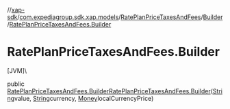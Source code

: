//[xap-sdk](../../../../index.md)/[com.expediagroup.sdk.xap.models](../../index.md)/[RatePlanPriceTaxesAndFees](../index.md)/[Builder](index.md)/[RatePlanPriceTaxesAndFees.Builder](-rate-plan-price-taxes-and-fees.-builder.md)

# RatePlanPriceTaxesAndFees.Builder

[JVM]\

public [RatePlanPriceTaxesAndFees.Builder](index.md)[RatePlanPriceTaxesAndFees.Builder](-rate-plan-price-taxes-and-fees.-builder.md)([String](https://docs.oracle.com/javase/8/docs/api/java/lang/String.html)value, [String](https://docs.oracle.com/javase/8/docs/api/java/lang/String.html)currency, [Money](../../-money/index.md)localCurrencyPrice)
